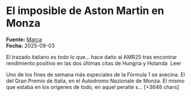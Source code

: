 # El imposible de Aston Martin en Monza

**Fuente:** [Marca](https://www.marca.com/motor/formula1/gp-italia/2025/09/03/imposible-aston-martin-monza.html)  
**Fecha:** 2025-09-03

El trazado italiano es todo lo que... hace daño al AMR25 tras encontrar rendimiento positivo en las dos últimas citas de Hungría y Holanda  Leer

Uno de los fines de semana más especiales de la Fórmula 1 se avecina. El del Gran Premio de Italia, en el Autodromo Nazionale de Monza. El mismo que estaba en los orígenes de todo, en aquel peralte s… [+3648 chars]
